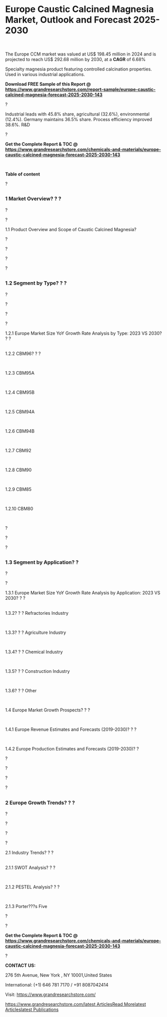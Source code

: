 <h1>Europe Caustic Calcined Magnesia Market, Outlook and Forecast 2025-2030</h1><br/><p>The Europe CCM market was valued at US$ 198.45 million in 2024 and is projected to reach US$ 292.68 million by 2030, at a <strong>CAGR</strong> of 6.68%</p>
 
 
 
 <p>Specialty magnesia product featuring controlled calcination properties. Used in various industrial applications.</p>
 
 
 
 <div><b>Download FREE Sample of this Report @ <a href="https://www.grandresearchstore.com/report-sample/europe-caustic-calcined-magnesia-forecast-2025-2030-143">https://www.grandresearchstore.com/report-sample/europe-caustic-calcined-magnesia-forecast-2025-2030-143</a></b></div>
 
 
 
 <p>? </p>
 
 
 
 <p>Industrial leads with 45.8% share, agricultural (32.6%), environmental (12.4%). Germany maintains 36.5% share. Process efficiency improved 38.6%. R&D</p>
 
 
 
 <p>? </p>
 
 
 
 <div><b>Get the Complete Report & TOC @ <a href="https://www.grandresearchstore.com/chemicals-and-materials/europe-caustic-calcined-magnesia-forecast-2025-2030-143">https://www.grandresearchstore.com/chemicals-and-materials/europe-caustic-calcined-magnesia-forecast-2025-2030-143</a></b></div>
 
 
 
 <p><br />
 
 <b>Table of content</b></p>
 
 
 
 <p>? </p>
 
 
 
 <h2><span style="font-size:16px"><strong>1 Market Overview? ? ? </strong></span></h2>
 
 
 
 <p>? </p>
 
 
 
 <p>? </p>
 
 
 
 <p>1.1 Product Overview and Scope of Caustic Calcined Magnesia? </p>
 
 
 
 <p>? </p>
 
 
 
 <p>? </p>
 
 
 
 <p>? </p>
 
 
 
 <p>? </p>
 
 
 
 <h2><strong><span style="font-size:16px">1.2 Segment by Type? ? ? </span></strong></h2>
 
 
 
 <p>? </p>
 
 
 
 <p>? </p>
 
 
 
 <p>? </p>
 
 
 
 <p>? </p>
 
 
 
 <p>1.2.1 Europe Market Size YoY Growth Rate Analysis by Type: 2023 VS 2030? ? ? <br />
 
 <br />
 
 1.2.2 CBM96? ? ? <br />
 
 <br />
 
 1.2.3 CBM95A<br />
 
 <br />
 
 1.2.4 CBM95B<br />
 
 <br />
 
 1.2.5 CBM94A<br />
 
 <br />
 
 1.2.6 CBM94B<br />
 
 <br />
 
 1.2.7 CBM92<br />
 
 <br />
 
 1.2.8 CBM90<br />
 
 <br />
 
 1.2.9 CBM85<br />
 
 <br />
 
 1.2.10 CBM80<br />
 
 <br />
 
 ? </p>
 
 
 
 <p>? </p>
 
 
 
 <p>? </p>
 
 
 
 <h2><span style="font-size:16px"><strong>1.3 Segment by Application? ? </strong></span></h2>
 
 
 
 <p>? </p>
 
 
 
 <p>? </p>
 
 
 
 <p>1.3.1 Europe Market Size YoY Growth Rate Analysis by Application: 2023 VS 2030? ? ? <br />
 
 <br />
 
 1.3.2? ? ? Refractories Industry<br />
 
 <br />
 
 1.3.3? ? ? Agriculture Industry<br />
 
 <br />
 
 1.3.4? ? ? Chemical Industry<br />
 
 <br />
 
 1.3.5? ? ? Construction Industry<br />
 
 <br />
 
 1.3.6? ? ? Other<br />
 
 <br />
 
 1.4 Europe Market Growth Prospects? ? ? <br />
 
 <br />
 
 1.4.1 Europe Revenue Estimates and Forecasts (2019-2030)? ? ? <br />
 
 <br />
 
 1.4.2 Europe Production Estimates and Forecasts (2019-2030)? ? </p>
 
 
 
 <p>? </p>
 
 
 
 <p>? </p>
 
 
 
 <p>? </p>
 
 
 
 <p>? </p>
 
 
 
 <h2><span style="font-size:16px"><strong>2 Europe Growth Trends? ? ? </strong></span></h2>
 
 
 
 <p>? </p>
 
 
 
 <p>? </p>
 
 
 
 <p>? </p>
 
 
 
 <p>? </p>
 
 
 
 <p>2.1 Industry Trends? ? ? <br />
 
 <br />
 
 2.1.1 SWOT Analysis? ? ? <br />
 
 <br />
 
 2.1.2 PESTEL Analysis? ? ? <br />
 
 <br />
 
 2.1.3 Porter???s Five</p>
 
 
 
 <p>? </p>
 
 
 
 <p>? </p>
 
 
 
 <div><b>Get the Complete Report & TOC @ <a href="https://www.grandresearchstore.com/chemicals-and-materials/europe-caustic-calcined-magnesia-forecast-2025-2030-143">https://www.grandresearchstore.com/chemicals-and-materials/europe-caustic-calcined-magnesia-forecast-2025-2030-143</a></b></div>
 
 
 
 <p>? </p>
 
 
 
 <p><b>CONTACT US:</b><br />
 
 276 5th Avenue, New York , NY 10001,United States<br />
 
 International: (+1) 646 781 7170 / +91 8087042414<br />
 
 Visit: <a href="https://www.grandresearchstore.com/">https://www.grandresearchstore.com/</a><br />
 
 <a href="https://gyeongbokgung.com">https://www.grandresearchstore.com/</a><a href="https://hallyeomaritime.com">latest Articles</a><a href="https://jingwansa.com">Read More</a><a href="https://nguoiviet.jp/">latest Articles</a><a href="https://www.intelmarketresearch.com/">latest Publications</a></p>